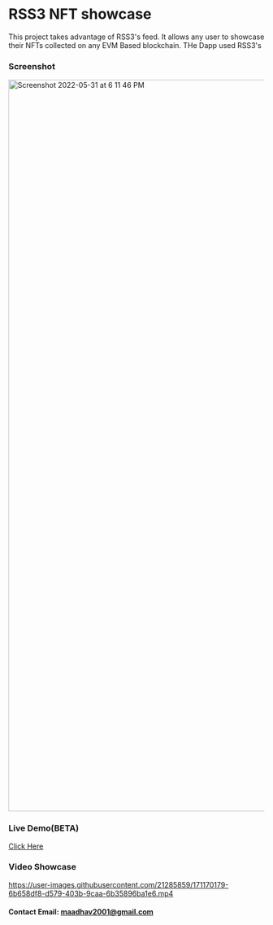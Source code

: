 # RSS3 NFT showcase

This project takes advantage of RSS3's feed. It allows any user to showcase their NFTs collected on any EVM Based blockchain.
THe Dapp used RSS3's 

### Screenshot


<img width="1439" alt="Screenshot 2022-05-31 at 6 11 46 PM" src="https://user-images.githubusercontent.com/21285859/171176033-73765e5c-cb97-46a9-b4c2-8537ab126ad6.png">

### Live Demo(BETA)

[Click Here](https://glowing-platypus-ad671e.netlify.app/)

### Video Showcase



https://user-images.githubusercontent.com/21285859/171170179-6b658df8-d579-403b-9caa-6b35896ba1e6.mp4

#### Contact Email: maadhav2001@gmail.com




